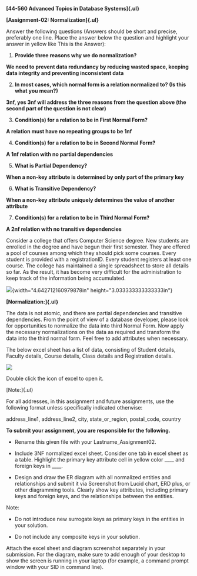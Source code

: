 **[44-560 Advanced Topics in Database Systems]{.ul}**

**[Assignment-02: Normalization]{.ul}**

Answer the following questions (Answers should be short and precise, preferably one line. Place the answer below the question and highlight your answer in yellow like This is the Answer):

1)  **Provide three reasons why we do normalization?**

**We need to prevent data redundancy by reducing wasted space, keeping data integrity and preventing inconsistent data**

2)  **In most cases, which normal form is a relation normalized to? (Is this what you mean?)**

**3nf, yes 3nf will address the three reasons from the question above (the second part of the question is not clear)**

3)  **Condition(s) for a relation to be in First Normal Form?**

**A relation must have no repeating groups to be 1nf**

4)  **Condition(s) for a relation to be in Second Normal Form?**

**A 1nf relation with no partial dependencies**

5)  **What is Partial Dependency?**

**When a non-key attribute is determined by only part of the primary key**

6)  **What is Transitive Dependency?**

**When a non-key attribute uniquely determines the value of another attribute**

7)  **Condition(s) for a relation to be in Third Normal Form?**

**A 2nf relation with no transitive dependencies**

Consider a college that offers Computer Science degree. New students are enrolled in the degree and have begun their first semester. They are offered a pool of courses among which they should pick some courses. Every student is provided with a registrationID. Every student registers at least one course. The college has maintained a single spreadsheet to store all details so far. As the result, it has become very difficult for the administration to keep track of the information being accumulated.

![](media/image1.jpeg){width="4.642712160979878in" height="3.033333333333333in"}

**[Normalization:]{.ul}**

The data is not atomic, and there are partial dependencies and transitive dependencies. From the point of view of a database developer, please look for opportunities to normalize the data into third Normal Form. Now apply the necessary normalizations on the data as required and transform the data into the third normal form. Feel free to add attributes when necessary.

The below excel sheet has a list of data, consisting of Student details, Faculty details, Course details, Class details and Registration details.

![](media/image2.emf)

Double click the icon of excel to open it.

[Note:]{.ul}

For all addresses, in this assignment and future assignments, use the following format unless specifically indicated otherwise:

address_line1, address_line2, city, state_or_region, postal_code, country

**To submit your assignment, you are responsible for the following.**

-   Rename this given file with your Lastname_Assignment02.

-   Include 3NF normalized excel sheet. Consider one tab in excel sheet as a table. Highlight the primary key attribute cell in yellow color \_\_\_\_ and foreign keys in \_\_\_\_.

-   Design and draw the ER diagram with all normalized entities and relationships and submit it via Screenshot from Lucid chart, ERD plus, or other diagramming tools. Clearly show key attributes, including primary keys and foreign keys, and the relationships between the entities.

Note:

-   Do not introduce new surrogate keys as primary keys in the entities in your solution.

-   Do not include any composite keys in your solution.

Attach the excel sheet and diagram screenshot separately in your submission. For the diagram, make sure to add enough of your desktop to show the screen is running in your laptop (for example, a command prompt window with your SID in command line).
